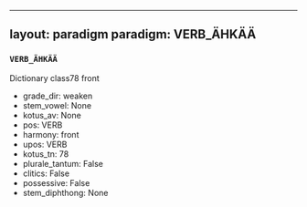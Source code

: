 
---
layout: paradigm
paradigm: VERB_ÄHKÄÄ
---
### ` VERB_ÄHKÄÄ `

Dictionary class78 front
* grade_dir: weaken
* stem_vowel: None
* kotus_av: None
* pos: VERB
* harmony: front
* upos: VERB
* kotus_tn: 78
* plurale_tantum: False
* clitics: False
* possessive: False
* stem_diphthong: None
